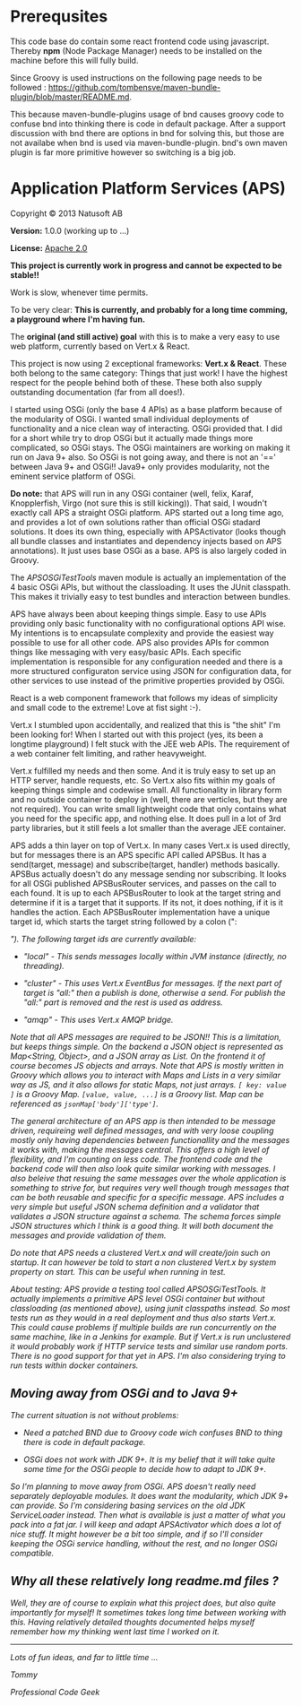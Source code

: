 # Prerequsites

This code base do contain some react frontend code using javascript. Thereby __npm__
(Node Package Manager) needs to be installed on the machine before this will fully
build.

Since Groovy is used instructions on the following page needs to be followed : <https://github.com/tombensve/maven-bundle-plugin/blob/master/README.md>.

This because maven-bundle-plugins usage of bnd causes groovy code to confuse bnd into thinking there is code in default package. After a support discussion with bnd there are options in bnd for solving this, but those are not availabe when bnd is used via maven-bundle-plugin. bnd's own maven plugin is far more primitive however so switching is a big job.

# Application Platform Services (APS)

Copyright © 2013 Natusoft AB

__Version:__ 1.0.0 (working up to ...)

__License:__ [Apache 2.0](lics/Apache-2.0.md)

__This project is currently work in progress and cannot be expected to be stable!!__

Work is slow, whenever time permits.

To be very clear: **This is currently, and probably for a long time comming, a playground where I'm having fun.**

The __original (and still active) goal__ with this is to make a very easy to use web platform, currently based on Vert.x & React.

This project is now using 2 exceptional frameworks: __Vert.x & React__. These both belong to the same category: Things that just work! I have the highest respect for the people behind both of these. These both also supply outstanding documentation (far from all does!).

I started using OSGi (only the base 4 APIs) as a base platform because of the modularity of OSGi. I wanted small individual deployments of functionality and a nice clean way of interacting. OSGi provided that. I did for a short while try to drop OSGi but it actually made things more complicated, so OSGi stays. The OSGi maintainers are working on making it run on Java 9+ also. So OSGi is not going away, and there is not an '==' between Java 9+ and OSGi!! Java9+ only provides modularity, not the eminent service platform of OSGi.

**Do note:** that APS will run in any OSGi container (well, felix, Karaf, Knopplerfish, Virgo (not sure this is still kicking)). That said, I woudn't exactly call APS a straight OSGi platform. APS started out a long time ago, and provides a lot of own solutions rather than official OSGi stadard solutions. It does its own thing, especially with APSActivator (looks though all bundle classes and instantiates and dependency injects based on APS annotations). It just uses base OSGi as a base. APS is also largely coded in Groovy.

The _APSOSGiTestTools_ maven module is actually an implementation of the 4 basic OSGi APIs, but without the classloading. It uses the JUnit classpath. This makes it trivially easy to test bundles and interaction between bundles. 

APS have always been about keeping things simple. Easy to use APIs providing only basic functionality with no configurational options API wise. My intentions is to encapsulate complexity and provide the easiest way possible to use for all other code. APS also provides APIs for common things like messaging with very easy/basic APIs. Each specific implementation is responsible for any configuration needed and there is a more structured configuraton service using JSON for configuration data, for other services to use instead of the primitive properties provided by OSGi.

React is a web component framework that follows my ideas of simplicity and small code to the extreme! Love at fist sight :-).

Vert.x I stumbled upon accidentally, and realized that this is "the shit" I'm been looking for! When I started out with this project (yes, its been a longtime playground) I felt stuck with the JEE web APIs. The requirement of a web container felt limiting, and rather heavyweight.

Vert.x fulfilled my needs and then some. And it is truly easy to set up an HTTP server, handle requests, etc. So Vert.x also fits within my goals of keeping things simple and codewise small. All functionality in library form and no outside container to deploy in (well, there are verticles, but they are not required). You can write small lightweight code that only contains what you need for the specific app, and nothing else. It does pull in a lot of 3rd party libraries, but it still feels a lot smaller than the average JEE container. 

APS adds a thin layer on top of Vert.x. In many cases Vert.x is used directly, but for messages there is an APS specific API called APSBus. It has a send(target, message) and subscribe(target, handler) methods basically. APSBus actually doesn't do any message sending nor subscribing. It looks for all OSGi published APSBusRouter services, and passes on the call to each found. It is up to each APSBusRouter to look at the target string and determine if it is a target that it supports. If its not, it does nothing, if it is it handles the action. Each APSBusRouter implementation have a unique target id, which starts the target string followed by a colon ("<id>:<address>"). The following target ids are currently available: 

- "local" - This sends messages locally within JVM instance (directly, no threading). 

- "cluster" - This uses Vert.x EventBus for messages. If the next part of target is "all:" then a publish is done, otherwise a send. For publish the "all:" part is removed and the rest is used as address.

- "amqp" - This uses Vert.x AMQP bridge.    

Note that all APS messages are required to be JSON!! This is a limitation, but keeps things simple. On the backend a JSON object is represented as Map<String, Object>, and a JSON array as List<Object>. On the frontend it of course becomes JS objects and arrays. Note that APS is mostly written in Groovy which allows you to interact with Maps and Lists in a very similar way as JS, and it also allows for static Maps, not just arrays. `[ key: value ]` is a Groovy Map. `[value, value, ...]` is a Groovy list. Map can be referenced as `jsonMap['body']['type']`.   


The general architecture of an APS app is then intended to be message driven, requireing well defined messages, and with very loose coupling mostly only having dependencies between functionallity and the messages it works with, making the messages central. This offers a high level of flexibility, and I'm counting on less code. The frontend code and the backend code will then also look quite similar working with messages. I also beleive that resuing the same messages over the whole application is something to strive for, but requires very well though trough messages that can be both reusable and specific for a specific message. APS includes a very simple but useful JSON schema definition and a validator that validates a JSON structure against a schema. The schema forces simple JSON structures which I think is a good thing. It will both document the messages and provide validation of them.

Do note that APS needs a clustered Vert.x and will create/join such on startup. It can however be told to start a non clustered Vert.x by system property on start. This can be useful when running in test.

About testing: APS provide a testing tool called APSOSGiTestTools. It actually implements a primitive APS level OSGi container but without classloading (as mentioned above), using junit classpaths instead. So most tests run as they would in a real deployment and thus also starts Vert.x. This could cause problems if multiple builds are run concurrently on the same machine, like in a Jenkins for example. But if Vert.x is run unclustered it would probably work if HTTP service tests and similar use random ports. There is no good support for that yet in APS. I'm also considering trying to run tests within docker containers.

## Moving away from OSGi and to Java 9+

The current situation is not without problems:

- Need a patched BND due to Groovy code wich confuses BND to thing there is code in default package.

- OSGi does not work with JDK 9+. It is my belief that it will take quite some time for the OSGi people to decide how to adapt to JDK 9+. 

So I'm planning to move away from OSGi. APS doesn't really need separately deployable modules. It does want the modularity, which JDK 9+ can provide. So I'm considering basing services on the old JDK ServiceLoader instead. Then what is available is just a matter of what you pack into a fat jar. I will keep and adapt APSActivator which does a lot of nice stuff. It might however be a bit too simple, and if so I'll consider keeping the OSGi service handling, without the rest, and no longer OSGi compatible.

## Why all these relatively long readme.md files ?

Well, they are of course to explain what this project does, but also quite importantly for myself! It sometimes takes long time between working with this. Having relatively detailed thoughts documented helps myself remember how my thinking went last time I worked on it.

----

Lots of fun ideas, and far to little time ...

Tommy

Professional Code Geek
